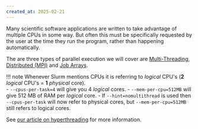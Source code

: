 ```yaml
---
created_at: 2025-02-21
---
```


Many scientific software applications are written to take advantage of multiple CPUs in some way. But often this must be specifically requested by the user at the time they run the program, rather than happening automatically.

The are three types of parallel execution we will cover are [Multi-Threading](#multi-threading), [Distributed (MPI)](#mpi) and [Job Arrays](#job-arrays).

!!! note
    Whenever Slurm mentions CPUs it is referring to *logical* CPU's (**2** *logical* CPU's = **1** *physical* core).  
    - `--cpus-per-task=4` will give you 4 *logical* cores.
    - `--mem-per-cpu=512MB` will give 512 MB of RAM per *logical* core.
    - If `--hint=nomultithread` is used then `--cpus-per-task` will now refer to physical cores, but `--mem-per-cpu=512MB` still refers to logical cores.

See [our article on hyperthreading](../Mahuika_Cluster/Next_Steps/Hyperthreading.md) for more information.
